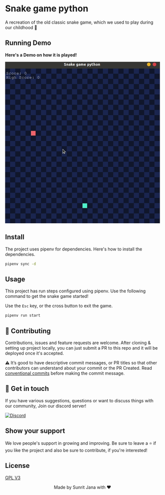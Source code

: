 # Snake game python

A recreation of the old classic snake game, which we used to play during our childhood 🤗

## Running Demo

**Here's a Demo on how it is played!**

![alt text](https://github.com/janaSunrise/snake-game-python/blob/main/resources/snake.gif)

## Install

The project uses pipenv for dependencies. Here's how to install the dependencies.

```sh
pipenv sync -d
```

## Usage

This project has run steps configured using pipenv. Use the following command to get the snake game 
started!

Use the `Esc` key, or the cross button to exit the game.

```sh
pipenv run start
```

## 🤝 Contributing

Contributions, issues and feature requests are welcome. After cloning & setting up project locally, you can just submit 
a PR to this repo and it will be deployed once it's accepted.

⚠️ It’s good to have descriptive commit messages, or PR titles so that other contributors can understand about your 
commit or the PR Created. Read [conventional commits](https://www.conventionalcommits.org/en/v1.0.0-beta.3/) before 
making the commit message.

## 💬 Get in touch

If you have various suggestions, questions or want to discuss things with our community, Join our discord server!

[![Discord](https://discordapp.com/api/guilds/695008516590534758/widget.png?style=shield)](https://discord.gg/cSC5ZZwYGQ)

## Show your support

We love people's support in growing and improving. Be sure to leave a ⭐️ if you like the project and 
also be sure to contribute, if you're interested!

## License

[GPL V3](https://github.com/janaSunrise/snake-game-python/blob/main/LICENSE)


<div align="center">
  Made by Sunrit Jana with ❤️
</div>
